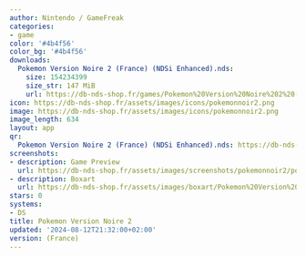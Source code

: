```yaml
---
author: Nintendo / GameFreak
categories:
- game
color: '#4b4f56'
color_bg: '#4b4f56'
downloads:
  Pokemon Version Noire 2 (France) (NDSi Enhanced).nds:
    size: 154234399
    size_str: 147 MiB
    url: https://db-nds-shop.fr/games/Pokemon%20Version%20Noire%202%20(France)%20(NDSi%20Enhanced).zip
icon: https://db-nds-shop.fr/assets/images/icons/pokemonnoir2.png
image: https://db-nds-shop.fr/assets/images/icons/pokemonnoir2.png
image_length: 634
layout: app
qr:
  Pokemon Version Noire 2 (France) (NDSi Enhanced).nds: https://db-nds-shop.fr/qr/pokemon-version-noire-2-france-ndsi-enhanced-nds.png
screenshots:
- description: Game Preview
  url: https://db-nds-shop.fr/assets/images/screenshots/pokemonnoir2/pokemonnoir2.png
- description: Boxart
  url: https://db-nds-shop.fr/assets/images/boxart/Pokemon%20Version%20Noire%202%20(France)%20(NDSi%20Enhanced).nds.png
stars: 0
systems:
- DS
title: Pokemon Version Noire 2
updated: '2024-08-12T21:32:00+02:00'
version: (France)
---
```

